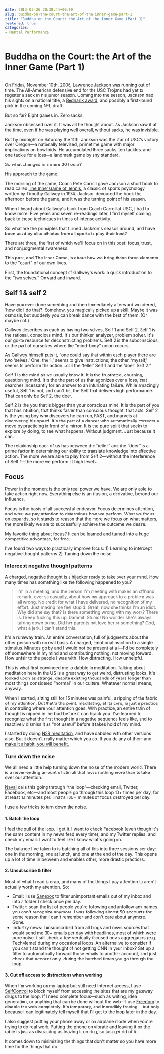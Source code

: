 ```yaml
---
date: 2013-02-26 20:38:44+00:00
slug: buddha-on-the-court-the-art-of-the-inner-game-part-1
title: "Buddha on the Court: the Art of the Inner Game (Part 1)"
featured: true
categories:
- Mental Performance
---
```

# Buddha on the Court: the Art of the Inner Game (Part 1)

<img class="center img-center lazy" data-src="/images/2014/02/jackson.jpg" alt="">

On Friday, November 10th, 2006, Lawrence Jackson was running out of time. The All-American defensive end for the USC Trojans had yet to register a sack in his junior season. Coming into the season, Jackson had his sights on a national title, a [Bednarik award](http://en.wikipedia.org/wiki/Bednarik_Award), and possibly a first-round pick in the coming NFL draft.

But so far? Eight games in. Zero sacks.

Jackson obsessed over it. It was all he thought about. As Jackson saw it at the time, even if he was playing well overall, without sacks, he was invisible.

But by midnight on Saturday the 11th, Jackson was the star of USC's victory over Oregon—a nationally televised, primetime game with major implications on bowl bids. He accumulated three sacks, ten tackles, and one tackle for a loss—a landmark game by any standard.

<a name="morelink"></a>
So what changed in a mere 36 hours?

His approach to the game.<!-- more -->

The morning of the game, Coach Pete Carroll gave Jackson a short book to read called [The Inner Game of Tennis](http://www.amazon.com/The-Inner-Game-Tennis-Performance/dp/0679778314/ref=sr_1_1?ie=UTF8&qid=1361893827&sr=8-1&keywords=the+inner+game+of+tennis), a classic of sports psychology written by Timothy Gallwey in 1974. Jackson devoured the book the afternoon before the game, and it was the turning point of his season.

When I heard about Gallwey's book from Coach Carroll at USC, I had to know more. Five years and seven re-readings later, I find myself coming back to these techniques in times of intense activity.

So what are the principles that turned Jackson's season around, and have been used by elite athletes from all sports to play their best?

There are three, the first of which we'll focus on in this post: focus, trust, and nonjudgmental awareness.

This post, and The Inner Game, is about how we bring these three elements to the "court" of our own lives.

First, the foundational concept of Gallwey's work: a quick introduction to the “two selves.” Onward and inward.

## Self 1 & self 2
Have you ever done something and then immediately afterward wondered, ‘how did I do that?' Somehow, you magically picked up a skill. Maybe it was osmosis, but suddenly you can break dance with the best of them. (Or maybe not.)

Gallwey describes us each as having two selves, Self 1 and Self 2. Self 1 is the rational, conscious mind. It's our thinker, analyzer, problem solver. It's our go-to resource for deconstructing problems. Self 2 is the subconscious, or the part of ourselves where the “mind-body” union occurs.

As Gallwey himself puts it, “one could say that within each player there are two ‘selves.' One, the ‘I,' seems to give instructions; the other, ‘myself,' seems to perform the action&hellip;call the ‘teller' Self 1 and the ‘doer' Self 2.”

Self 1 is the mind as we usually know it. It is the frustrated, churning, questioning mind. It is the the part of us that agonizes over a loss, that searches incessantly for an answer to an infuriating failure. While amazingly useful, Self 1 is not, and can't be, the Self that delivers high performance. That can only be Self 2, the doer.

Self 2 is the you that is bigger than your conscious mind. It is the part of you that has intuition, that thinks faster than conscious thought, that acts. Self 2 is the young boy who discovers he can run, FAST, and marvels at discovering his speed. It's the part of a dancer who automatically corrects a move by practicing in front of a mirror. It is the pure spirit that seeks to explore by doing, to see what happens. Without judgment. Just because it can.

The relationship each of us has between the “teller” and the “doer” is a prime factor in determining our ability to translate knowledge into effective action. The more we are able to play from Self 2—without the interference of Self 1—the more we perform at high levels.

## Focus
Power in the moment is the only real power we have. We are only able to take action right now. Everything else is an illusion, a derivative, beyond our influence.

Focus is the basis of all successful endeavor. Focus determines attention, and what we pay attention to determines how we perform. What we focus on expands, so it stands to reason that the more we focus on what matters, the more likely we are to successfully achieve the outcome we desire.

My favorite thing about focus? It can be learned and turned into a huge competitive advantage, for free.

I've found two ways to practically improve focus: 1) Learning to intercept negative thought patterns 2) Turning down the noise

### Intercept negative thought patterns
A charged, negative thought is a hijacker ready to take over your mind. How many times has something like the following happened to you?

> I'm in a meeting, and the person I'm meeting with makes an offhand remark, ever so casually, about how my approach to a problem was all wrong. No credit for what I have delivered, no recognition of my effort. Just making me feel stupid. Great, now she thinks I'm an idiot. Why did she say that? Is there something wrong with my work? There is. I keep fucking this up. Dammit. Stupid! No wonder she's always talking down to me. Did her parents not love her or something? God, what a jerk. I can't stand this.

It's a runaway train. An entire conversation, full of judgments about the other person with no real basis. A charged, emotional reaction to a single stimulus. Minutes go by and I would not be present at all—I'd be completely off somewhere in my mind and contributing nothing, not moving forward. How unfair to the people I was with. How distracting. How unhelpful.

This is what first convinced me to dabble in meditation. Talking about meditation here in the US is a great way to get weird, distrusting looks. It's looked upon as strange, despite existing thousands of years longer than most things considered “normal” in our culture. Whatever normal means, anyway.

When I started, sitting still for 15 minutes was painful, a ripping of the fabric of my attention. But that's the point: meditating, at its core, is just a practice in controlling where your attention goes. With practice, an entire train of thought is nipped in the bud before it can hijack you. I've learned to recognize what the first thought in a negative sequence feels like, and to reactively [dismiss it as “not useful” ](http://www.jamesaltucher.com/2011/07/the-power-of-negative-thinking/)before it takes hold of my mind.

I started by doing [NSR meditation](http://www.nsrusa.org/), and have dabbled with other versions also. But it doesn't really matter which you do. If you do any of them and [make it a habit, you will benefit.](http://www.andrewskotzko.com/2013/02/02/beginners-mind-on-demand/)

### Turn down the noise
We all need a little help turning down the noise of the modern world. There is a never-ending amount of stimuli that loves nothing more than to take over our attention.

[Naval](https://twitter.com/naval) calls this going through “the loop”—checking email, Twitter, Facebook, etc—and most people go through this loop 10+ times per day, for at least 10 minutes per. That's 100+ minutes of focus destroyed per day.

I use a few tricks to turn down the noise.

#### 1. Batch the loop
I feel the pull of the loop. I get it. I want to check Facebook (even though it's the same content in my news feed every time), and my Twitter replies, and check my email. I want to feel like I know what's going on.

The balance I've taken to is batching all of this into three sessions per day: one in the morning, one at lunch, and one at the end of the day. This opens up a lot of time in between and enables other, more drastic practices.

#### 2. Unsubscribe & filter
Most of what I read is crap, and many of the things I pay attention to aren't actually worth my attention. So:

  * Email: I use [Sanebox](www.sanebox.com) to filter unimportant emails out of my inbox and into a folder I check once per day.
  * Twitter: scan the list of people you're following and unfollow any names you don't recognize anymore. I was following almost 50 accounts for some reason that I can't remember and don't care about anymore. Gone.
  * Industry news: I unsubscribed from all blogs and news sources that would send me 30+ emails per day with headlines, most of which were pure noise. I still check a few vertically focused news aggregators (e.g. TechMeme) during my occasional loops. An alternative to consider if you can't stand the thought of not getting CNN in your inbox? Set up a filter to automatically forward those emails to another account, and just check that account only  during the batched times you go through the loop.

#### 3. Cut off access to distractions when working
When I'm working on my laptop but still need Internet access, I use [SelfControl](http://selfcontrolapp.com/) to block myself from accessing the sites that are my gateway drugs to the loop. If I need complete focus—such as writing, idea generation, or anything that can be done without the web—I use [Freedom](http://macfreedom.com/) to disable the web completely. It's temporary, and incredibly freeing— but only because I can legitimately tell myself that I'll get to the loop later in the day.

I also suggest putting your phone away or on airplane mode when you're trying to do real work. Putting the phone on vibrate and leaving it on the table is just as distracting as leaving it on ring, so just get rid of it.

It comes down to minimizing the things that don't matter so you have more time for the things that do.